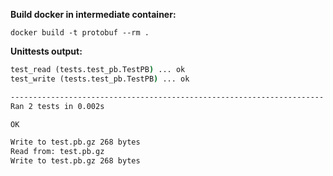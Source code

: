 **Build docker in intermediate container:**

`docker build -t protobuf --rm .`

**Unittests output:**

```cmd
test_read (tests.test_pb.TestPB) ... ok
test_write (tests.test_pb.TestPB) ... ok

----------------------------------------------------------------------
Ran 2 tests in 0.002s

OK

Write to test.pb.gz 268 bytes
Read from: test.pb.gz
Write to test.pb.gz 268 bytes

```